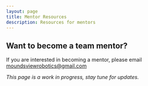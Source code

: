 ```yaml
---
layout: page
title: Mentor Resources
description: Resources for mentors
---
```


## Want to become a team mentor?
If you are interested in becoming a mentor, please email moundsviewrobotics@gmail.com

*This page is a work in progress, stay tune for updates.*